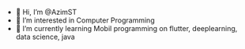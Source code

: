 - 👋 Hi, I’m @AzimST
- 👀 I’m interested in Computer Programming
- 🌱 I’m currently learning Mobil programming on flutter, deeplearning, data science, java


<!---
AzimST/AzimST is a ✨ special ✨ repository because its `README.md` (this file) appears on your GitHub profile.
You can click the Preview link to take a look at your changes.
--->
